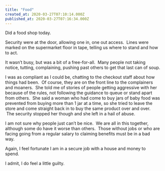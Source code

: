 ```yaml
---
title: "Food"
created_at: 2020-03-27T07:10:14.000Z
published_at: 2020-03-27T07:16:34.000Z
---
```

Did a food shop today.

Security were at the door, allowing one in, one out access.  Lines were marked on the supermarket floor in tape, telling us where to stand and how to act.

It wasn’t busy, but was a bit of a free-for-all.  Many people not taking notice, tutting, complaining, pushing past others to get that last can of soup.

I was as compliant as I could be, chatting to the checkout staff about how things had been.  Of course, they are on the front line to the complainers and moaners.  She told me of stories of people getting aggressive with her because of the rules, not following the guidance to queue or stand apart from others.  She said a woman who had come to buy jars of baby food was prevented from buying more than 1 jar at a time, so she tried to leave the store and come straight back in to buy the same product over and over.  The security stopped her though and she left in a hail of abuse.

I am not sure why people just can’t be nice.  We are all in this together, although some do have it worse than others.  Those without jobs or who are facing going from a regular salary to claiming benefits must be in a bad way.

Again, I feel fortunate I am in a secure job with a house and money to spend.

I admit, I do feel a little guilty.

